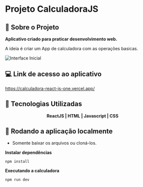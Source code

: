 # Projeto CalculadoraJS

## 📄 Sobre o Projeto

**Aplicativo criado para praticar desenvolvimento web.**

A ideia é criar um App de calculadora com as operações basicas.

![Interface Inicial](https://github.com/MauricioAndreolla/Dev.FinanceS/assets/44854911/b46ffb21-fc21-4fdf-865b-c0b793c2d18c)

## 💻 Link de acesso ao aplicativo

https://calculadora-react-js-one.vercel.app/

## 🔨 Tecnologias Utilizadas
<div align="center">
<strong>ReactJS | HTML | Javascript | CSS</strong>
</div>

## 📍 Rodando a aplicação localmente

- Somente baixar os arquivos ou cloná-los.

**Instalar dependências**
```
npm install
```

**Executando a calculadora**
```
npm run dev
```
